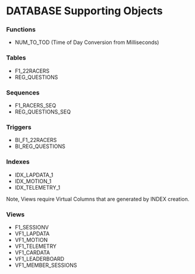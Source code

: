 # DATABASE Supporting Objects

### Functions
* NUM_TO_TOD (Time of Day Conversion from Milliseconds)
 
### Tables
* F1_22RACERS
* REG_QUESTIONS 
 
### Sequences
* F1_RACERS_SEQ
* REG_QUESTIONS_SEQ
 
### Triggers
* BI_F1_22RACERS
* BI_REG_QUESTIONS
 
### Indexes
* IDX_LAPDATA_1
* IDX_MOTION_1
* IDX_TELEMETRY_1
 
Note, Views require Virtual Columns that are generated by INDEX creation. 
 
### Views
* F1_SESSIONV
* VF1_LAPDATA
* VF1_MOTION
* VF1_TELEMETRY
* VF1_CARDATA
* VF1_LEADERBOARD
* VF1_MEMBER_SESSIONS
